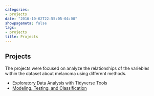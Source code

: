 ```yaml
---
categories:
- projects
date: "2016-10-02T22:55:05-04:00"
showpagemeta: false
tags:
- projects
title: Projects
---
```


## Projects
The projects were focused on analyze the relationships of the variebles within the dataset about melanoma using different methods. 
- [Exploratory Data Analysis with Tidyverse Tools](/project1/)
- [Modeling, Testing, and Classification](/PROJECT2/)


